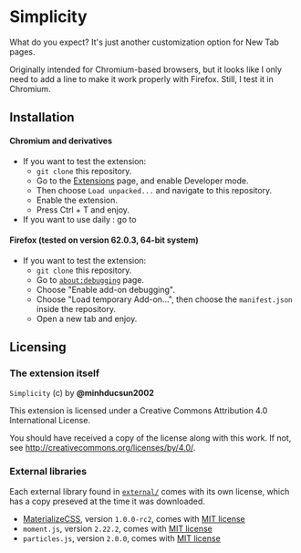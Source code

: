 # Simplicity
What do you expect? It's just another customization option for New Tab pages.

Originally intended for Chromium-based browsers, but it looks like I only need to add a line
to make it work properly with Firefox. Still, I test it in Chromium.

## Installation
#### Chromium and derivatives
- If you want to test the extension:
  - `git clone` this repository.
  - Go to the [Extensions](chrome://extensions) page, and enable Developer mode.
  - Then choose `Load unpacked...` and navigate to this repository.
  - Enable the extension.
  - Press Ctrl + T and enjoy.
- If you want to use daily : go to

#### Firefox (tested on version 62.0.3, 64-bit system)
- If you want to test the extension:
  - `git clone` this repository.
  - Go to [`about:debugging`](about:debugging) page.
  - Choose "Enable add-on debugging".
  - Choose "Load temporary Add-on...", then choose the `manifest.json` inside the repository.
  - Open a new tab and enjoy.


## Licensing
### The extension itself
`Simplicity` (c) by **@minhducsun2002**

This extension is licensed under a Creative Commons Attribution 4.0 International License.

You should have received a copy of the license along with this
work. If not, see <http://creativecommons.org/licenses/by/4.0/>.

### External libraries
Each external library found in [`external/`](external/) comes with its own license, which has
a copy preseved at the time it was downloaded.
- [MaterializeCSS](external/materialize/README.md), version `1.0.0-rc2`, comes with [MIT license](external/materialize/LICENSE)
- `moment.js`, version `2.22.2`, comes with [MIT license](external/materialize/LICENSE)
- `particles.js`, version `2.0.0`, comes with [MIT license](external/materialize/LICENSE)
